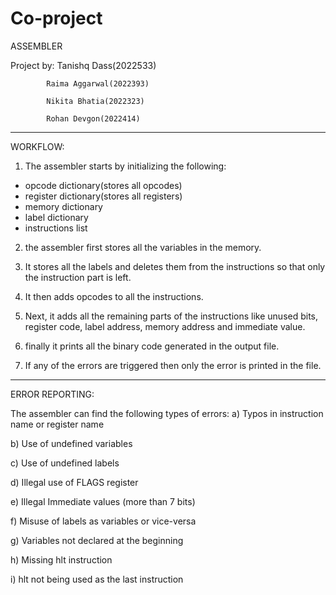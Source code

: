 # Co-project
ASSEMBLER


Project by: Tanishq Dass(2022533)
            
            Raima Aggarwal(2022393)
            
            Nikita Bhatia(2022323)
            
            Rohan Devgon(2022414)
                         
--------------------------------------------------------------------------------------------------------------------------------------------------------------------------------------------------------------------------------------

WORKFLOW:

1) The assembler starts by initializing the following:
* opcode dictionary(stores all opcodes)
* register dictionary(stores all registers)
* memory dictionary
* label dictionary
* instructions list

2) the assembler first stores all the variables in the memory.

3) It stores all the labels and deletes them from the instructions so that only the instruction part is left.

3) It then adds opcodes to all the instructions.

4) Next, it adds all the remaining parts of the instructions like unused bits, register code, label address, memory address and immediate value.

5) finally it prints all the binary code generated in the output file.

6) If any of the errors are triggered then only the error is printed in the file.


--------------------------------------------------------------------------------------------------------------------------------------------------------------------------------------------------------------------------------------

ERROR REPORTING:

The assembler can find the following types of errors:
a) Typos in instruction name or register name

b) Use of undefined variables

c) Use of undefined labels

d) Illegal use of FLAGS register

e) Illegal Immediate values (more than 7 bits)

f) Misuse of labels as variables or vice-versa

g) Variables not declared at the beginning

h) Missing hlt instruction

i) hlt not being used as the last instruction
